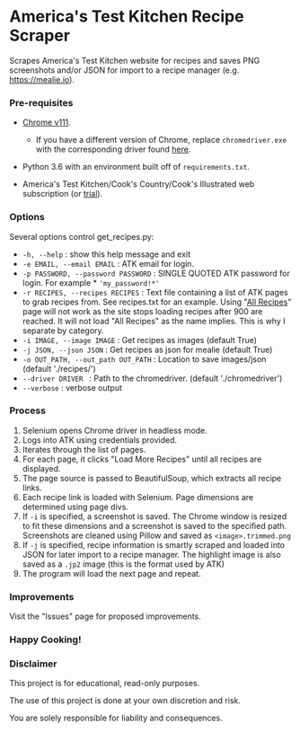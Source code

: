 # America's Test Kitchen Recipe Scraper 

Scrapes America's Test Kitchen website for recipes and saves PNG screenshots and/or JSON for import to a recipe manager (e.g. https://mealie.io).

### Pre-requisites 

* [Chrome v111](https://www.techspot.com/downloads/4718-google-chrome-for-windows.html).
  * If you have a different version of Chrome, replace ```chromedriver.exe``` with the corresponding driver found [here](https://chromedriver.chromium.org/).

* Python 3.6 with an environment built off of ```requirements.txt```.

* America's Test Kitchen/Cook's Country/Cook's Illustrated web subscription (or [trial](https://www.cooksillustrated.com/trial)).
  
### Options
Several options control get_recipes.py:
* ```-h, --help``` : show this help message and exit
* ```-e EMAIL, --email EMAIL``` : ATK email for login.
* ```-p PASSWORD, --password PASSWORD``` : SINGLE QUOTED ATK password for login. For example * ```'my_password!*'```
* ```-r RECIPES, --recipes RECIPES``` : Text file containing a list of ATK pages to grab recipes from. See recipes.txt for an example. Using "[All Recipes](https://www.americastestkitchen.com/recipes/browse)" page will not work as the site stops loading recipes after 900 are reached. It will not load "All Recipes" as the name implies. This is why I separate by category.
* ```-i IMAGE, --image IMAGE``` : Get recipes as images (default True)
* ```-j JSON, --json JSON``` : Get recipes as json for mealie (default True)
* ```-o OUT_PATH, --out_path OUT_PATH``` : Location to save images/json (default './recipes/')
* ```--driver DRIVER ``` : Path to the chromedriver. (default './chromedriver')
* ```--verbose``` : verbose output
  
### Process

1. Selenium opens Chrome driver in headless mode.
2. Logs into ATK using credentials provided.
3. Iterates through the list of pages.
4. For each page, it clicks "Load More Recipes" until all recipes are displayed.
5. The page source is passed to BeautifulSoup, which extracts all recipe links.
6. Each recipe link is loaded with Selenium. Page dimensions are determined using page divs. 
7. If ```-i``` is specified, a screenshot is saved. The Chrome window is resized to fit these dimensions and a screenshot is saved to the specified path. Screenshots are cleaned using Pillow and saved as ```<image>.trimmed.png```
8. If ```-j``` is specified, recipe information is smartly scraped and loaded into JSON for later import to a recipe manager. The highlight image is also saved as a ```.jp2``` image (this is the format used by ATK)
9. The program will load the next page and repeat.

### Improvements

Visit the "Issues" page for proposed improvements.

### Happy Cooking!

### Disclaimer

This project is for educational, read-only purposes.

The use of this project is done at your own discretion and risk. 

You are solely responsible for liability and consequences.


